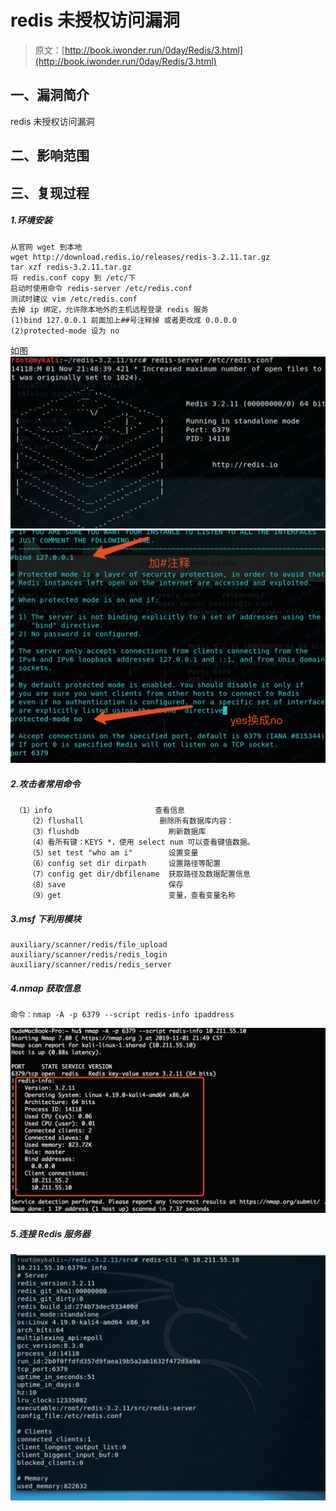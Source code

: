 # redis 未授权访问漏洞

> 原文：[http://book.iwonder.run/0day/Redis/3.html](http://book.iwonder.run/0day/Redis/3.html)

## 一、漏洞简介

redis 未授权访问漏洞

## 二、影响范围

## 三、复现过程

##### 1.环境安装

```
从官网 wget 到本地
wget http://download.redis.io/releases/redis-3.2.11.tar.gz 
tar xzf redis-3.2.11.tar.gz 
将 redis.conf copy 到 /etc/下
启动时使用命令 redis-server /etc/redis.conf
测试时建议 vim /etc/redis.conf
去掉 ip 绑定，允许除本地外的主机远程登录 redis 服务
(1)bind 127.0.0.1 前面加上##号注释掉 或者更改成 0.0.0.0
(2)protected-mode 设为 no 
```

如图 ![image](img/eb4896123214ff370bb00e34d4afdf92.png)
![image](img/6c99bf16f0f5f5a32ffd25c40a3782e5.png)

##### 2.攻击者常用命令

```
 （1）info                       查看信息     
    （2）flushall                 删除所有数据库内容：
    （3）flushdb                    刷新数据库
    （4）看所有键：KEYS *，使用 select num 可以查看键值数据。
    （5）set test "who am i"        设置变量
    （6）config set dir dirpath     设置路径等配置
    （7）config get dir/dbfilename  获取路径及数据配置信息
    （8）save                       保存
    （9）get                        变量，查看变量名称 
```

##### 3.msf 下利用模块

```
auxiliary/scanner/redis/file_upload 
auxiliary/scanner/redis/redis_login
auxiliary/scanner/redis/redis_server 
```

##### 4.nmap 获取信息

```
命令：nmap -A -p 6379 --script redis-info ipaddress 
```

![image](img/efa56cc45c049c8055c8e0007767b0e9.png)

##### 5.连接 Redis 服务器

![image](img/e70b1f473615778f97feced2296116e2.png)

